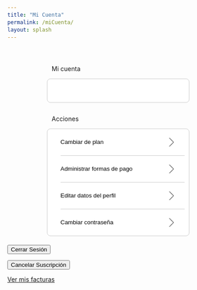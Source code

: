 ```yaml
---
title: "Mi Cuenta"
permalink: /miCuenta/
layout: splash
---
```


<style>
.plan {
  width: 60%; /* Ancho deseado de cada plan */
  padding: 10px;
  border: 1px solid #ccc;
  border-radius: 8px;
  background: white;
  text-align: left;
  margin-bottom: 20px; /* Espacio inferior entre cada plan */
  margin-top: 0px;
  margin-left: auto;
  margin-right: auto;
}

.plan-contenido {
  padding-left: 20px; /* Añade un margen a la izquierda del contenido */

}
  
.linea {
  height: 1px;
  background: linear-gradient(to right, #ccc 0%, #ccc 100%, transparent 50%, transparent 100%);
  margin-bottom: 10px; /* Espacio inferior entre cada plan */
  margin-top: 10px;
  margin-left: 20px;
}

/* Estilo CSS para alinear la imagen a la derecha */
img {
  float: right; /* Alinea la imagen a la derecha */
  margin-left: 10px; /* Agrega un margen izquierdo para separar la imagen del texto */
  margin-bottom: 10px; /* Espacio inferior entre cada plan */
  margin-top: 10px;
}

.boton {
  display: inline-block;
  padding: 0px 0px;
  padding-left: 20px; /* Añade un margen a la izquierda del texto dentro del botón */
  padding-right: 20px; /* Añade un margen a la izquierda del texto dentro del botón */
  width: 100%; /* Establece el ancho deseado para el botón */
  text-align: left; /* Alinea el texto a la izquierda dentro del botón */
  background: white;
  border: none;
  border-radius: 5px;
  cursor: pointer;
  text-decoration: none;
  line-height: 40px; /* Centra verticalmente el texto */
  outline: none; /* Quita el borde azul al hacer clic en el botón */
}

.boton:hover {
  background-color: #f4f4f4;
}
.boton:focus, .boton:active {
  background-color: #c3c3c3; /* Cambia el color de fondo al hacer foco o clic en el botón */
  outline: none; /* Quita el borde azul al hacer foco en el botón */
}
</style>

<p style="margin-top: 4em;margin-left: 20%;">Mi cuenta</p>

<div class="plan">
  <div class="plan-contenido">
    <h2><span id="subscription-plan"></span></h2>
    <h6><span id="next-invoice-date"></span></h6>
  </div>
</div>

<p style="margin-top: 2em;margin-left: 20%;">Acciones</p>

<div class="plan">
  <button class="boton">
    Cambiar de plan
    <img src="/assets/images/angulo-derecho.svg" width="20" height="20" style="vertical-align: middle;">
  </button>
  <div class="linea"></div>
  <button class="boton">
    Administrar formas de pago
    <img src="/assets/images/angulo-derecho.svg" width="20" height="20" style="vertical-align: middle;">
  </button>
  <div class="linea"></div>
  <button class="boton">
    Editar datos del perfil
    <img src="/assets/images/angulo-derecho.svg" width="20" height="20" style="vertical-align: middle;">
  </button>
  <div class="linea"></div>
  <button class="boton">
    Cambiar contraseña
    <img src="/assets/images/angulo-derecho.svg" width="20" height="20" style="vertical-align: middle;">
  </button>
</div>

<!-- Logout button -->
<button onclick="logout()">Cerrar Sesión</button>

<!-- Display subscription plan -->
<p id="subscription-plan"></p>

<!-- Unsubscribe button -->
<button onclick="cancelSubscription()">Cancelar Suscripción</button>

<!-- Link to view invoices -->
<a href="/misFacturas/" class="button">Ver mis facturas</a>

<!-- Conditional button based on connected Stripe account -->
<div id="stripe-button"></div>

<script>
  // Function to update next invoice date in HTML
  function updateNextInvoiceDate(nextInvoiceDate) {
    const nextInvoiceDateElement = document.getElementById('next-invoice-date');
    if (nextInvoiceDateElement) {
      const formattedDate = new Date(nextInvoiceDate).toLocaleDateString('es-ES', { day: 'numeric', month: 'long', year: 'numeric' });
      nextInvoiceDateElement.textContent = 'Próximo pago: ' + formattedDate;
      console.log('Next invoice date:', formattedDate); // Log the next invoice date
    }
  }

  // Function to fetch next invoice date
  function fetchNextInvoiceDate(email) {
    fetch('/.netlify/functions/server', {
      method: 'POST',
      headers: {
        'Content-Type': 'application/json'
      },
      body: JSON.stringify({ action: 'next_invoice_date', email: email })
    })
    .then(response => response.json())
    .then(data => {
      if (data && data.nextInvoiceDate) {
        updateNextInvoiceDate(data.nextInvoiceDate);
      } else {
        console.error('Next invoice date not found in response:', data);
      }
    })
    .catch(error => {
      console.error('Error fetching next invoice date:', error);
    });
  }

  // Check if user has a connected account
  function fetchCheckConnectedAccount(email) {
    fetch('/.netlify/functions/server', {
      method: 'POST',
      headers: {
        'Content-Type': 'application/json'
      },
      body: JSON.stringify({ action: 'check_connected_account', email: email })
    })
    .then(response => response.json())
    .then(data => {
      console.log('Response from check_connected_account:', data);
      if (data && data.hasConnectedAccount) {
        console.log('User has a connected Stripe account.');
        // Show button to manage things on stripe.com
        const stripeButton = document.createElement('a');
        stripeButton.classList.add('button');
        stripeButton.textContent = 'Administrar cosas en Stripe';
        stripeButton.href = 'https://dashboard.stripe.com/'; // Link to manage Stripe account
        stripeButton.target = '_blank'; // Open in new tab
        const stripeDiv = document.getElementById('stripe-button');
        if (stripeDiv) {
          stripeDiv.appendChild(stripeButton);
        }
      } else {
        console.log('User does not have a connected Stripe account.');
        // Show button to create a connected account
        const createAccountButton = document.createElement('a');
        createAccountButton.classList.add('button');
        createAccountButton.textContent = 'Crear cuenta conectada de Stripe';
        createAccountButton.href = '/create_account_stripe/'; // Link to create connected account
        const stripeDiv = document.getElementById('stripe-button');
        if (stripeDiv) {
          stripeDiv.appendChild(createAccountButton);
        }
      }
    })
    .catch(error => console.error('Error checking connected account:', error));
  }

  // Netlify identity
  netlifyIdentity.on('login', user => {
    const usernameSpan = document.getElementById('username');
    if (usernameSpan) {
      usernameSpan.innerText = user.user_metadata.full_name || user.email;
    }

    const subscriptionPlan = user.user_metadata.subscription_plan;
    if (subscriptionPlan) {
      const subscriptionPlanElement = document.getElementById('subscription-plan');
      subscriptionPlanElement.textContent = "Plan " + subscriptionPlan;
      console.log('Subscription plan:', subscriptionPlan);
    } else {
      console.log('User', user);
      console.log('sin plan de suscripción');
    }

    fetchNextInvoiceDate(user.email);
    fetchCheckConnectedAccount(user.email); // Fetch connected account status on login
  });

  netlifyIdentity.on('logout', () => {
    const usernameSpan = document.getElementById('username');
    if (usernameSpan) {
      usernameSpan.innerText = '';
    }
  });

  function logout() {
    netlifyIdentity.logout();
  }

  // Cancel subscription
  function cancelSubscription() {
    const confirmation = confirm('¿Estás seguro de que quieres cancelar tu suscripción?');
    if (confirmation) {
      const user = netlifyIdentity.currentUser();
      if (!user) {
        alert('Por favor, inicia sesión para cancelar tu suscripción.');
        return;
      }

      const subscriptionPlan = user.user_metadata.subscription_plan;
      if (!subscriptionPlan) {
        alert('No se encontró ninguna suscripción asociada a tu cuenta.');
        return;
      }

      fetch('/.netlify/functions/server', {
        method: 'POST',
        headers: {
          'Content-Type': 'application/json'
        },
        body: JSON.stringify({ action: 'cancel_subscription', email: user.email })
      })
      .then(response => response.json())
      .then(data => {
        if (response.ok) {
          user.update({ data: { subscription_plan: null } });
          alert('¡Tu suscripción ha sido cancelada con éxito!');
          window.location.reload();
        } else {
          alert('Error al cancelar la suscripción: ' + data.error);
        }
      })
      .catch(error => {
        console.error('Error al cancelar la suscripción:', error);
        alert('Error al cancelar la suscripción. Por favor, inténtalo de nuevo más tarde.');
      });
    }
  }
</script>